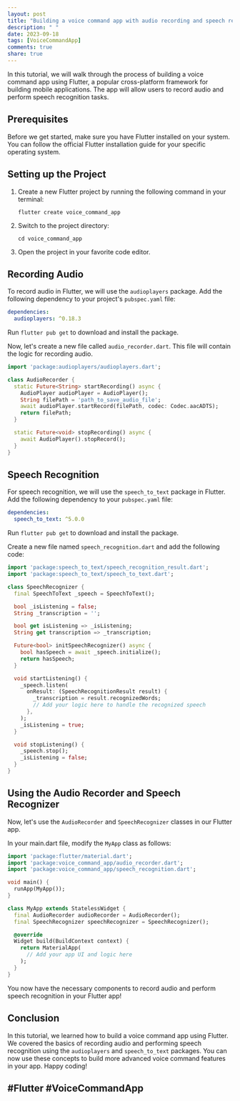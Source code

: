 ```yaml
---
layout: post
title: "Building a voice command app with audio recording and speech recognition in Flutter"
description: " "
date: 2023-09-18
tags: [VoiceCommandApp]
comments: true
share: true
---
```


In this tutorial, we will walk through the process of building a voice command app using Flutter, a popular cross-platform framework for building mobile applications. The app will allow users to record audio and perform speech recognition tasks.

## Prerequisites

Before we get started, make sure you have Flutter installed on your system. You can follow the official Flutter installation guide for your specific operating system.

## Setting up the Project

1. Create a new Flutter project by running the following command in your terminal:
   ```
   flutter create voice_command_app
   ```

2. Switch to the project directory:
   ```
   cd voice_command_app
   ```

3. Open the project in your favorite code editor.

## Recording Audio

To record audio in Flutter, we will use the `audioplayers` package. Add the following dependency to your project's `pubspec.yaml` file:

```yaml
dependencies:
  audioplayers: ^0.18.3
```

Run `flutter pub get` to download and install the package.

Now, let's create a new file called `audio_recorder.dart`. This file will contain the logic for recording audio. 

```dart
import 'package:audioplayers/audioplayers.dart';

class AudioRecorder {
  static Future<String> startRecording() async {
    AudioPlayer audioPlayer = AudioPlayer();
    String filePath = 'path_to_save_audio_file';
    await audioPlayer.startRecord(filePath, codec: Codec.aacADTS);
    return filePath;
  }

  static Future<void> stopRecording() async {
    await AudioPlayer().stopRecord();
  }
}
```

## Speech Recognition

For speech recognition, we will use the `speech_to_text` package in Flutter. Add the following dependency to your `pubspec.yaml` file:

```yaml
dependencies:
  speech_to_text: ^5.0.0
```

Run `flutter pub get` to download and install the package.

Create a new file named `speech_recognition.dart` and add the following code:

```dart
import 'package:speech_to_text/speech_recognition_result.dart';
import 'package:speech_to_text/speech_to_text.dart';

class SpeechRecognizer {
  final SpeechToText _speech = SpeechToText();

  bool _isListening = false;
  String _transcription = '';

  bool get isListening => _isListening;
  String get transcription => _transcription;

  Future<bool> initSpeechRecognizer() async {
    bool hasSpeech = await _speech.initialize();
    return hasSpeech;
  }

  void startListening() {
    _speech.listen(
      onResult: (SpeechRecognitionResult result) {
        _transcription = result.recognizedWords;
        // Add your logic here to handle the recognized speech
      },
    );
    _isListening = true;
  }

  void stopListening() {
    _speech.stop();
    _isListening = false;
  }
}
```

## Using the Audio Recorder and Speech Recognizer

Now, let's use the `AudioRecorder` and `SpeechRecognizer` classes in our Flutter app. 

In your main.dart file, modify the `MyApp` class as follows:

```dart
import 'package:flutter/material.dart';
import 'package:voice_command_app/audio_recorder.dart';
import 'package:voice_command_app/speech_recognition.dart';

void main() {
  runApp(MyApp());
}

class MyApp extends StatelessWidget {
  final AudioRecorder audioRecorder = AudioRecorder();
  final SpeechRecognizer speechRecognizer = SpeechRecognizer();

  @override
  Widget build(BuildContext context) {
    return MaterialApp(
      // Add your app UI and logic here
    );
  }
}
```

You now have the necessary components to record audio and perform speech recognition in your Flutter app!

## Conclusion

In this tutorial, we learned how to build a voice command app using Flutter. We covered the basics of recording audio and performing speech recognition using the `audioplayers` and `speech_to_text` packages. You can now use these concepts to build more advanced voice command features in your app. Happy coding!

## #Flutter #VoiceCommandApp